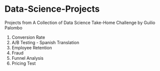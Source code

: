 # Data-Science-Projects

Projects from A Collection of Data Science Take-Home Challenge by Guilio Palombo

1. Conversion Rate
2. A/B Testing - Spanish Translation
3. Employee Retention
4. Fraud
5. Funnel Analysis
6. Pricing Test
